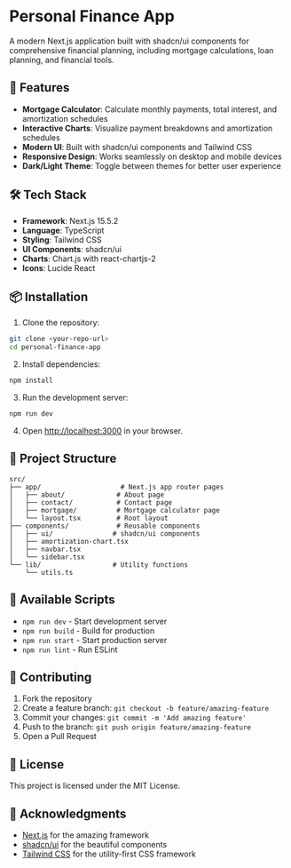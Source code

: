 # Personal Finance App

A modern Next.js application built with shadcn/ui components for comprehensive financial planning, including mortgage calculations, loan planning, and financial tools.

## 🚀 Features

- **Mortgage Calculator**: Calculate monthly payments, total interest, and amortization schedules
- **Interactive Charts**: Visualize payment breakdowns and amortization schedules
- **Modern UI**: Built with shadcn/ui components and Tailwind CSS
- **Responsive Design**: Works seamlessly on desktop and mobile devices
- **Dark/Light Theme**: Toggle between themes for better user experience

## 🛠️ Tech Stack

- **Framework**: Next.js 15.5.2
- **Language**: TypeScript
- **Styling**: Tailwind CSS
- **UI Components**: shadcn/ui
- **Charts**: Chart.js with react-chartjs-2
- **Icons**: Lucide React

## 📦 Installation

1. Clone the repository:
```bash
git clone <your-repo-url>
cd personal-finance-app
```

2. Install dependencies:
```bash
npm install
```

3. Run the development server:
```bash
npm run dev
```

4. Open [http://localhost:3000](http://localhost:3000) in your browser.

## 📁 Project Structure

```
src/
├── app/                    # Next.js app router pages
│   ├── about/             # About page
│   ├── contact/           # Contact page
│   ├── mortgage/          # Mortgage calculator page
│   └── layout.tsx         # Root layout
├── components/            # Reusable components
│   ├── ui/               # shadcn/ui components
│   ├── amortization-chart.tsx
│   ├── navbar.tsx
│   └── sidebar.tsx
└── lib/                  # Utility functions
    └── utils.ts
```

## 🚀 Available Scripts

- `npm run dev` - Start development server
- `npm run build` - Build for production
- `npm run start` - Start production server
- `npm run lint` - Run ESLint

## 🤝 Contributing

1. Fork the repository
2. Create a feature branch: `git checkout -b feature/amazing-feature`
3. Commit your changes: `git commit -m 'Add amazing feature'`
4. Push to the branch: `git push origin feature/amazing-feature`
5. Open a Pull Request

## 📄 License

This project is licensed under the MIT License.

## 🙏 Acknowledgments

- [Next.js](https://nextjs.org/) for the amazing framework
- [shadcn/ui](https://ui.shadcn.com/) for the beautiful components
- [Tailwind CSS](https://tailwindcss.com/) for the utility-first CSS framework